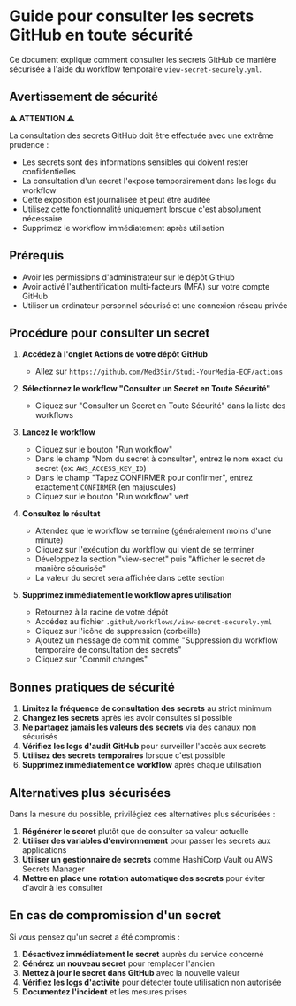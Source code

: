 # Guide pour consulter les secrets GitHub en toute sécurité

Ce document explique comment consulter les secrets GitHub de manière sécurisée à l'aide du workflow temporaire `view-secret-securely.yml`.

## Avertissement de sécurité

⚠️ **ATTENTION** ⚠️

La consultation des secrets GitHub doit être effectuée avec une extrême prudence :

- Les secrets sont des informations sensibles qui doivent rester confidentielles
- La consultation d'un secret l'expose temporairement dans les logs du workflow
- Cette exposition est journalisée et peut être auditée
- Utilisez cette fonctionnalité uniquement lorsque c'est absolument nécessaire
- Supprimez le workflow immédiatement après utilisation

## Prérequis

- Avoir les permissions d'administrateur sur le dépôt GitHub
- Avoir activé l'authentification multi-facteurs (MFA) sur votre compte GitHub
- Utiliser un ordinateur personnel sécurisé et une connexion réseau privée

## Procédure pour consulter un secret

1. **Accédez à l'onglet Actions de votre dépôt GitHub**
   - Allez sur `https://github.com/Med3Sin/Studi-YourMedia-ECF/actions`

2. **Sélectionnez le workflow "Consulter un Secret en Toute Sécurité"**
   - Cliquez sur "Consulter un Secret en Toute Sécurité" dans la liste des workflows

3. **Lancez le workflow**
   - Cliquez sur le bouton "Run workflow"
   - Dans le champ "Nom du secret à consulter", entrez le nom exact du secret (ex: `AWS_ACCESS_KEY_ID`)
   - Dans le champ "Tapez CONFIRMER pour confirmer", entrez exactement `CONFIRMER` (en majuscules)
   - Cliquez sur le bouton "Run workflow" vert

4. **Consultez le résultat**
   - Attendez que le workflow se termine (généralement moins d'une minute)
   - Cliquez sur l'exécution du workflow qui vient de se terminer
   - Développez la section "view-secret" puis "Afficher le secret de manière sécurisée"
   - La valeur du secret sera affichée dans cette section

5. **Supprimez immédiatement le workflow après utilisation**
   - Retournez à la racine de votre dépôt
   - Accédez au fichier `.github/workflows/view-secret-securely.yml`
   - Cliquez sur l'icône de suppression (corbeille)
   - Ajoutez un message de commit comme "Suppression du workflow temporaire de consultation des secrets"
   - Cliquez sur "Commit changes"

## Bonnes pratiques de sécurité

1. **Limitez la fréquence de consultation des secrets** au strict minimum
2. **Changez les secrets** après les avoir consultés si possible
3. **Ne partagez jamais les valeurs des secrets** via des canaux non sécurisés
4. **Vérifiez les logs d'audit GitHub** pour surveiller l'accès aux secrets
5. **Utilisez des secrets temporaires** lorsque c'est possible
6. **Supprimez immédiatement ce workflow** après chaque utilisation

## Alternatives plus sécurisées

Dans la mesure du possible, privilégiez ces alternatives plus sécurisées :

1. **Régénérer le secret** plutôt que de consulter sa valeur actuelle
2. **Utiliser des variables d'environnement** pour passer les secrets aux applications
3. **Utiliser un gestionnaire de secrets** comme HashiCorp Vault ou AWS Secrets Manager
4. **Mettre en place une rotation automatique des secrets** pour éviter d'avoir à les consulter

## En cas de compromission d'un secret

Si vous pensez qu'un secret a été compromis :

1. **Désactivez immédiatement le secret** auprès du service concerné
2. **Générez un nouveau secret** pour remplacer l'ancien
3. **Mettez à jour le secret dans GitHub** avec la nouvelle valeur
4. **Vérifiez les logs d'activité** pour détecter toute utilisation non autorisée
5. **Documentez l'incident** et les mesures prises
